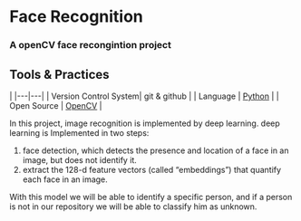 # Face Recognition

### A openCV face recongintion project

## Tools & Practices
|
|---|---|
| Version Control System| git & github |
| Language | [Python](https://www.python.org/) |
| Open Source | [OpenCV](https://opencv.org/) |

In this project, image recognition is implemented by deep learning.
deep learning is Implemented in two steps:
1. face detection, which detects the presence and location of a face in an image, but does not identify it.
2. extract the 128-d feature vectors (called “embeddings”) that quantify each face in an image.

With this model we will be able to identify a specific person, and if a person is not in our repository we will be able to classify him as unknown.

